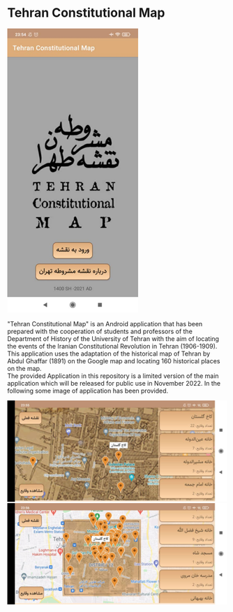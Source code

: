 # Tehran Constitutional Map
<img src="https://github.com/Sepehr-Samavati/Tehran-Constitutional-Map-Application/blob/2ef6de4ecc776f6df84ebc223de18eae9baf9439/Img/WhatsApp%20Image%202022-01-16%20at%2000.12.15.jpeg" width="300">

"Tehran Constitutional Map" is an Android application that has been prepared with the cooperation of students and professors of the Department of History of the University of Tehran with the aim of locating the events of the Iranian Constitutional Revolution in Tehran (1906-1909). This application uses the adaptation of the historical map of Tehran by Abdul Ghaffar (1891) on the Google map and locating 160 historical places on the map.  
The provided Application in this repository is a limited version of the main application which will be released for public use in November 2022.
In the following some image of application has been provided.

<img src="https://github.com/Sepehr-Samavati/Tehran-Constitutional-Map-Application/blob/f4333c79047de412b1bba5a1518a51bbab89012c/Img/WhatsApp%20Image%202022-01-16%20at%2000.12.15%20(1).jpeg" width="600">

<img src="https://github.com/Sepehr-Samavati/Tehran-Constitutional-Map-Application/blob/f4333c79047de412b1bba5a1518a51bbab89012c/Img/WhatsApp%20Image%202022-01-16%20at%2000.12.15%20(2).jpeg" width="600">
